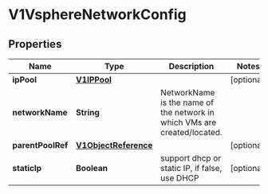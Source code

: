 # V1VsphereNetworkConfig

## Properties
Name | Type | Description | Notes
------------ | ------------- | ------------- | -------------
**ipPool** | [**V1IPPool**](V1IPPool.md) |  |  [optional]
**networkName** | **String** | NetworkName is the name of the network in which VMs are created/located. | 
**parentPoolRef** | [**V1ObjectReference**](V1ObjectReference.md) |  |  [optional]
**staticIp** | **Boolean** | support dhcp or static IP, if false, use DHCP |  [optional]
